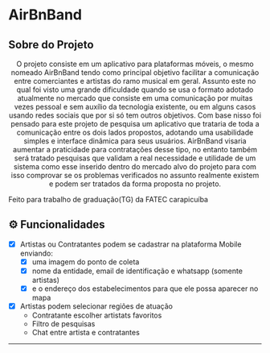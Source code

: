 # AirBnBand

## Sobre do Projeto
<p align="center">
O projeto consiste em um aplicativo para plataformas móveis, o mesmo nomeado AirBnBand tendo como principal objetivo facilitar a comunicação entre comerciantes e artistas do ramo musical em geral. Assunto este no qual foi visto uma grande dificuldade quando se usa o formato adotado atualmente no mercado que consiste em uma comunicação por muitas vezes pessoal e sem auxílio da tecnologia existente, ou em alguns casos usando redes sociais que por si só tem outros objetivos. Com base nisso foi pensado para este projeto de pesquisa um aplicativo que trataria de toda a comunicação entre os dois lados propostos, adotando uma usabilidade simples e interface dinâmica para seus usuários. AirBnBand visaria aumentar a praticidade para contratações desse tipo, no entanto também será tratado pesquisas que validam a real necessidade e utilidade de um sistema como esse inserido dentro do mercado alvo do projeto para com isso comprovar se os problemas verificados no assunto realmente existem e podem ser tratados da forma proposta no projeto.

Feito para trabalho de graduação(TG) da FATEC carapicuíba
</p>


## ⚙️ Funcionalidades

- [x] Artistas ou Contratantes podem se cadastrar na plataforma Mobile enviando:
  - [x] uma imagem do ponto de coleta
  - [x] nome da entidade, email de identificação e whatsapp (somente artistas)
  - [x] e o endereço dos estabelecimentos para que ele possa aparecer no mapa
- [x] Artistas podem selecionar regiões de atuação
    - Contratante escolher artistats favoritos
    - Filtro de pesquisas
    - Chat entre artista e contratantes


---
